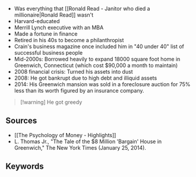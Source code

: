 - Was everything that [[Ronald Read - Janitor who died a millionaire|Ronald Read]] wasn't
- Harvard-educated
- Merrill Lynch executive with an MBA
- Made a fortune in finance
- Retired in his 40s to become a philanthropist
- Crain's business magazine once included him in "40 under 40" list of successful business people
- Mid-2000s: Borrowed heavily to expand 18000 square foot home in Greenwich, Connecticut (which cost $90,000 a month to maintain)
- 2008 financial crisis: Turned his assets into dust
- 2008: He got bankrupt due to high debt and illiquid assets
- 2014: His Greenwich mansion was sold in a foreclosure auction for 75% less than its worth figured by an insurance company.

> [!warning] He got greedy

## Sources
- [[The Psychology of Money - Highlights]]
- L. Thomas Jr., "The Tale of the $8 Million 'Bargain' House in Greenwich," The New York Times (January 25, 2014).

## Keywords
